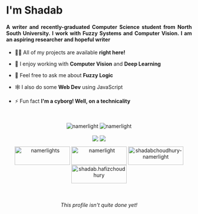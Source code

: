 <h1 align="justify">I'm Shadab</h1>  
<h4 align="justify">A writer and recently-graduated Computer Science student from North South University. I work with Fuzzy Systems and Computer Vision. I am an aspiring researcher and hopeful writer</h4>  
  
- 👨‍💻 All of my projects are available **right here!**

- 👀 I enjoy working with **Computer Vision** and **Deep Learning**

- 💬 Feel free to ask me about **Fuzzy Logic**

- 🕸️ I also do some **Web Dev** using JavaScript

- ⚡ Fun fact **I'm a cyborg! Well, on a technicality**

<br>
  
<p align="center"><img src="https://github-readme-stats.vercel.app/api/top-langs/?username=namerlight&langs_count=3" alt="namerlight" /> <img src="https://github-readme-stats.vercel.app/api?username=namerlight&show_icons=true" alt="namerlight" /> </p> 
<p align="center">    </p> 

<p align="center" href="https://github.com/Namerlight/Namerlight">
  <img align="center" src="https://github-readme-stats.vercel.app/api/top-langs/?username=namerlight&langs_count=6&layout=compact" /> <img align="center" src="https://github-readme-stats.vercel.app/api?username=namerlight&show_icons=true&hide=contribs&line_height=20" />
</a>



<br>
<p align="center">  
<a href="https://dev.to/namerlights" target="blank"><img align="center" src="https://cdn.jsdelivr.net/npm/simple-icons@3.0.1/icons/dev-dot-to.svg" alt="namerlights" height="50" width="150" /></a>  
<a href="https://twitter.com/namerlight" target="blank"><img align="center" src="https://cdn.jsdelivr.net/npm/simple-icons@3.0.1/icons/twitter.svg" alt="namerlight" height="50" width="150" /></a>  
<a href="https://linkedin.com/in/shadabchoudhury-namerlight" target="blank"><img align="center" src="https://cdn.jsdelivr.net/npm/simple-icons@3.0.1/icons/linkedin.svg" alt="shadabchoudhury-namerlight" height="50" width="150" /></a>  
<a href="https://fb.com/shadab.hafizchoudhury" target="blank"><img align="center" src="https://cdn.jsdelivr.net/npm/simple-icons@3.0.1/icons/facebook.svg" alt="shadab.hafizchoudhury" height="50" width="150" /></a>  
</p>

<br>

<h6 align="center">This profile isn't quite done yet!</h4>  
